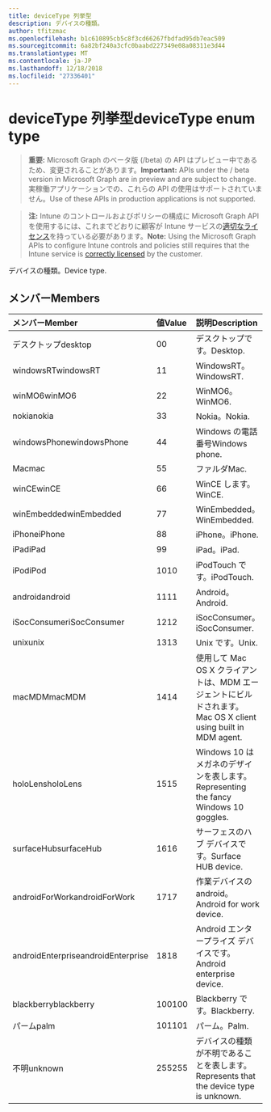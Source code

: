 ```yaml
---
title: deviceType 列挙型
description: デバイスの種類。
author: tfitzmac
ms.openlocfilehash: b1c610895cb5c8f3cd66267fbdfad95db7eac509
ms.sourcegitcommit: 6a82bf240a3cfc0baabd227349e08a08311e3d44
ms.translationtype: MT
ms.contentlocale: ja-JP
ms.lasthandoff: 12/18/2018
ms.locfileid: "27336401"
---
```

# <a name="devicetype-enum-type"></a><span data-ttu-id="8eebe-103">deviceType 列挙型</span><span class="sxs-lookup"><span data-stu-id="8eebe-103">deviceType enum type</span></span>

> <span data-ttu-id="8eebe-104">**重要:** Microsoft Graph のベータ版 (/beta) の API はプレビュー中であるため、変更されることがあります。</span><span class="sxs-lookup"><span data-stu-id="8eebe-104">**Important:** APIs under the / beta version in Microsoft Graph are in preview and are subject to change.</span></span> <span data-ttu-id="8eebe-105">実稼働アプリケーションでの、これらの API の使用はサポートされていません。</span><span class="sxs-lookup"><span data-stu-id="8eebe-105">Use of these APIs in production applications is not supported.</span></span>

> <span data-ttu-id="8eebe-106">**注:** Intune のコントロールおよびポリシーの構成に Microsoft Graph API を使用するには、これまでどおりに顧客が Intune サービスの[適切なライセンス](https://go.microsoft.com/fwlink/?linkid=839381)を持っている必要があります。</span><span class="sxs-lookup"><span data-stu-id="8eebe-106">**Note:** Using the Microsoft Graph APIs to configure Intune controls and policies still requires that the Intune service is [correctly licensed](https://go.microsoft.com/fwlink/?linkid=839381) by the customer.</span></span>

<span data-ttu-id="8eebe-107">デバイスの種類。</span><span class="sxs-lookup"><span data-stu-id="8eebe-107">Device type.</span></span>
## <a name="members"></a><span data-ttu-id="8eebe-108">メンバー</span><span class="sxs-lookup"><span data-stu-id="8eebe-108">Members</span></span>
|<span data-ttu-id="8eebe-109">メンバー</span><span class="sxs-lookup"><span data-stu-id="8eebe-109">Member</span></span>|<span data-ttu-id="8eebe-110">値</span><span class="sxs-lookup"><span data-stu-id="8eebe-110">Value</span></span>|<span data-ttu-id="8eebe-111">説明</span><span class="sxs-lookup"><span data-stu-id="8eebe-111">Description</span></span>|
|:---|:---|:---|
|<span data-ttu-id="8eebe-112">デスクトップ</span><span class="sxs-lookup"><span data-stu-id="8eebe-112">desktop</span></span>|<span data-ttu-id="8eebe-113">0</span><span class="sxs-lookup"><span data-stu-id="8eebe-113">0</span></span>|<span data-ttu-id="8eebe-114">デスクトップです。</span><span class="sxs-lookup"><span data-stu-id="8eebe-114">Desktop.</span></span>|
|<span data-ttu-id="8eebe-115">windowsRT</span><span class="sxs-lookup"><span data-stu-id="8eebe-115">windowsRT</span></span>|<span data-ttu-id="8eebe-116">1</span><span class="sxs-lookup"><span data-stu-id="8eebe-116">1</span></span>|<span data-ttu-id="8eebe-117">WindowsRT。</span><span class="sxs-lookup"><span data-stu-id="8eebe-117">WindowsRT.</span></span>|
|<span data-ttu-id="8eebe-118">winMO6</span><span class="sxs-lookup"><span data-stu-id="8eebe-118">winMO6</span></span>|<span data-ttu-id="8eebe-119">2</span><span class="sxs-lookup"><span data-stu-id="8eebe-119">2</span></span>|<span data-ttu-id="8eebe-120">WinMO6。</span><span class="sxs-lookup"><span data-stu-id="8eebe-120">WinMO6.</span></span>|
|<span data-ttu-id="8eebe-121">nokia</span><span class="sxs-lookup"><span data-stu-id="8eebe-121">nokia</span></span>|<span data-ttu-id="8eebe-122">3</span><span class="sxs-lookup"><span data-stu-id="8eebe-122">3</span></span>|<span data-ttu-id="8eebe-123">Nokia。</span><span class="sxs-lookup"><span data-stu-id="8eebe-123">Nokia.</span></span>|
|<span data-ttu-id="8eebe-124">windowsPhone</span><span class="sxs-lookup"><span data-stu-id="8eebe-124">windowsPhone</span></span>|<span data-ttu-id="8eebe-125">4</span><span class="sxs-lookup"><span data-stu-id="8eebe-125">4</span></span>|<span data-ttu-id="8eebe-126">Windows の電話番号</span><span class="sxs-lookup"><span data-stu-id="8eebe-126">Windows phone.</span></span>|
|<span data-ttu-id="8eebe-127">Mac</span><span class="sxs-lookup"><span data-stu-id="8eebe-127">mac</span></span>|<span data-ttu-id="8eebe-128">5</span><span class="sxs-lookup"><span data-stu-id="8eebe-128">5</span></span>|<span data-ttu-id="8eebe-129">ファルダ</span><span class="sxs-lookup"><span data-stu-id="8eebe-129">Mac.</span></span>|
|<span data-ttu-id="8eebe-130">winCE</span><span class="sxs-lookup"><span data-stu-id="8eebe-130">winCE</span></span>|<span data-ttu-id="8eebe-131">6</span><span class="sxs-lookup"><span data-stu-id="8eebe-131">6</span></span>|<span data-ttu-id="8eebe-132">WinCE します。</span><span class="sxs-lookup"><span data-stu-id="8eebe-132">WinCE.</span></span>|
|<span data-ttu-id="8eebe-133">winEmbedded</span><span class="sxs-lookup"><span data-stu-id="8eebe-133">winEmbedded</span></span>|<span data-ttu-id="8eebe-134">7</span><span class="sxs-lookup"><span data-stu-id="8eebe-134">7</span></span>|<span data-ttu-id="8eebe-135">WinEmbedded。</span><span class="sxs-lookup"><span data-stu-id="8eebe-135">WinEmbedded.</span></span>|
|<span data-ttu-id="8eebe-136">iPhone</span><span class="sxs-lookup"><span data-stu-id="8eebe-136">iPhone</span></span>|<span data-ttu-id="8eebe-137">8</span><span class="sxs-lookup"><span data-stu-id="8eebe-137">8</span></span>|<span data-ttu-id="8eebe-138">iPhone。</span><span class="sxs-lookup"><span data-stu-id="8eebe-138">iPhone.</span></span>|
|<span data-ttu-id="8eebe-139">iPad</span><span class="sxs-lookup"><span data-stu-id="8eebe-139">iPad</span></span>|<span data-ttu-id="8eebe-140">9</span><span class="sxs-lookup"><span data-stu-id="8eebe-140">9</span></span>|<span data-ttu-id="8eebe-141">iPad。</span><span class="sxs-lookup"><span data-stu-id="8eebe-141">iPad.</span></span>|
|<span data-ttu-id="8eebe-142">iPod</span><span class="sxs-lookup"><span data-stu-id="8eebe-142">iPod</span></span>|<span data-ttu-id="8eebe-143">10</span><span class="sxs-lookup"><span data-stu-id="8eebe-143">10</span></span>|<span data-ttu-id="8eebe-144">iPodTouch です。</span><span class="sxs-lookup"><span data-stu-id="8eebe-144">iPodTouch.</span></span>|
|<span data-ttu-id="8eebe-145">android</span><span class="sxs-lookup"><span data-stu-id="8eebe-145">android</span></span>|<span data-ttu-id="8eebe-146">11</span><span class="sxs-lookup"><span data-stu-id="8eebe-146">11</span></span>|<span data-ttu-id="8eebe-147">Android。</span><span class="sxs-lookup"><span data-stu-id="8eebe-147">Android.</span></span>|
|<span data-ttu-id="8eebe-148">iSocConsumer</span><span class="sxs-lookup"><span data-stu-id="8eebe-148">iSocConsumer</span></span>|<span data-ttu-id="8eebe-149">12</span><span class="sxs-lookup"><span data-stu-id="8eebe-149">12</span></span>|<span data-ttu-id="8eebe-150">iSocConsumer。</span><span class="sxs-lookup"><span data-stu-id="8eebe-150">iSocConsumer.</span></span>|
|<span data-ttu-id="8eebe-151">unix</span><span class="sxs-lookup"><span data-stu-id="8eebe-151">unix</span></span>|<span data-ttu-id="8eebe-152">13</span><span class="sxs-lookup"><span data-stu-id="8eebe-152">13</span></span>|<span data-ttu-id="8eebe-153">Unix です。</span><span class="sxs-lookup"><span data-stu-id="8eebe-153">Unix.</span></span>|
|<span data-ttu-id="8eebe-154">macMDM</span><span class="sxs-lookup"><span data-stu-id="8eebe-154">macMDM</span></span>|<span data-ttu-id="8eebe-155">14</span><span class="sxs-lookup"><span data-stu-id="8eebe-155">14</span></span>|<span data-ttu-id="8eebe-156">使用して Mac OS X クライアントは、MDM エージェントにビルドされます。</span><span class="sxs-lookup"><span data-stu-id="8eebe-156">Mac OS X client using built in MDM agent.</span></span>|
|<span data-ttu-id="8eebe-157">holoLens</span><span class="sxs-lookup"><span data-stu-id="8eebe-157">holoLens</span></span>|<span data-ttu-id="8eebe-158">15</span><span class="sxs-lookup"><span data-stu-id="8eebe-158">15</span></span>|<span data-ttu-id="8eebe-159">Windows 10 はメガネのデザインを表します。</span><span class="sxs-lookup"><span data-stu-id="8eebe-159">Representing the fancy Windows 10 goggles.</span></span>|
|<span data-ttu-id="8eebe-160">surfaceHub</span><span class="sxs-lookup"><span data-stu-id="8eebe-160">surfaceHub</span></span>|<span data-ttu-id="8eebe-161">16</span><span class="sxs-lookup"><span data-stu-id="8eebe-161">16</span></span>|<span data-ttu-id="8eebe-162">サーフェスのハブ デバイスです。</span><span class="sxs-lookup"><span data-stu-id="8eebe-162">Surface HUB device.</span></span>|
|<span data-ttu-id="8eebe-163">androidForWork</span><span class="sxs-lookup"><span data-stu-id="8eebe-163">androidForWork</span></span>|<span data-ttu-id="8eebe-164">17</span><span class="sxs-lookup"><span data-stu-id="8eebe-164">17</span></span>|<span data-ttu-id="8eebe-165">作業デバイスの android。</span><span class="sxs-lookup"><span data-stu-id="8eebe-165">Android for work device.</span></span>|
|<span data-ttu-id="8eebe-166">androidEnterprise</span><span class="sxs-lookup"><span data-stu-id="8eebe-166">androidEnterprise</span></span>|<span data-ttu-id="8eebe-167">18</span><span class="sxs-lookup"><span data-stu-id="8eebe-167">18</span></span>|<span data-ttu-id="8eebe-168">Android エンタープライズ デバイスです。</span><span class="sxs-lookup"><span data-stu-id="8eebe-168">Android enterprise device.</span></span>|
|<span data-ttu-id="8eebe-169">blackberry</span><span class="sxs-lookup"><span data-stu-id="8eebe-169">blackberry</span></span>|<span data-ttu-id="8eebe-170">100</span><span class="sxs-lookup"><span data-stu-id="8eebe-170">100</span></span>|<span data-ttu-id="8eebe-171">Blackberry です。</span><span class="sxs-lookup"><span data-stu-id="8eebe-171">Blackberry.</span></span>|
|<span data-ttu-id="8eebe-172">パーム</span><span class="sxs-lookup"><span data-stu-id="8eebe-172">palm</span></span>|<span data-ttu-id="8eebe-173">101</span><span class="sxs-lookup"><span data-stu-id="8eebe-173">101</span></span>|<span data-ttu-id="8eebe-174">パーム。</span><span class="sxs-lookup"><span data-stu-id="8eebe-174">Palm.</span></span>|
|<span data-ttu-id="8eebe-175">不明</span><span class="sxs-lookup"><span data-stu-id="8eebe-175">unknown</span></span>|<span data-ttu-id="8eebe-176">255</span><span class="sxs-lookup"><span data-stu-id="8eebe-176">255</span></span>|<span data-ttu-id="8eebe-177">デバイスの種類が不明であることを表します。</span><span class="sxs-lookup"><span data-stu-id="8eebe-177">Represents that the device type is unknown.</span></span>|





